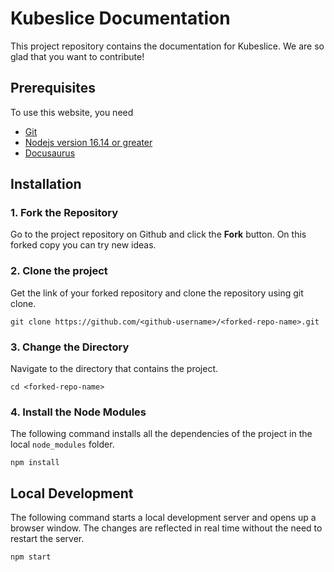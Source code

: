# Kubeslice Documentation
This project repository contains the documentation for Kubeslice. We are so glad that you want to contribute!

## Prerequisites

To use this website, you need
- [Git](https://git-scm.com/downloads)
- [Nodejs version 16.14 or greater](https://nodejs.org/en/download/)
- [Docusaurus](https://docusaurus.io/docs/installation)

## Installation

### 1. Fork the Repository

Go to the project repository on Github and click the **Fork** button. On this forked copy you can try new ideas.

### 2. Clone the project

Get the link of your forked repository and clone the repository using git clone.

```
git clone https://github.com/<github-username>/<forked-repo-name>.git
```

### 3. Change the Directory

Navigate to the directory that contains the project.

```
cd <forked-repo-name>
```

### 4. Install the Node Modules

The following command installs all the dependencies of the project in the local `node_modules` folder.

```
npm install
```


## Local Development

The following command starts a local development server and opens up a browser window. The changes are reflected in real time 
without the need to restart the server.

```
npm start
```

